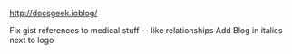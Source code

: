 http://docsgeek.ioblog/


Fix gist references to medical stuff -- like relationships
Add Blog in italics next to logo
